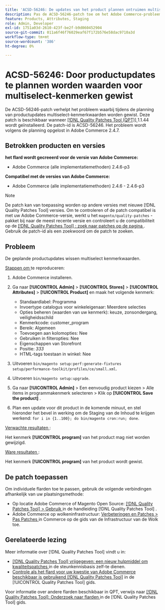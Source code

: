 ```yaml
---
title: 'ACSD-56246: De updates van het product plannen ontruimen multiselect attributenwaarden'
description: Pas de ACSD-56246-patch toe om het Adobe Commerce-probleem op te lossen, waarbij tijdens de planning van productupdates multiselect-kenmerkwaarden worden gewist.
feature: Products, Attributes, Staging
role: Admin, Developer
exl-id: 1751a03d-2610-423f-be2f-b9d060452904
source-git-commit: 011a6f46f76029eaf67f172b576e58dac9710a3d
workflow-type: tm+mt
source-wordcount: '386'
ht-degree: 0%

---
```


# ACSD-56246: Door productupdates te plannen worden waarden voor multiselect-kenmerken gewist

De ACSD-56246-patch verhelpt het probleem waarbij tijdens de planning van productupdates multiselect-kenmerkwaarden worden gewist. Deze patch is beschikbaar wanneer [[!DNL Quality Patches Tool (QPT)] ](https://experienceleague.adobe.com/nl/docs/commerce-operations/tools/quality-patches-tool/quality-patches-tool-to-self-serve-quality-patches) 1.1.44 wordt geïnstalleerd. De patch-id is ACSD-56246. Het probleem wordt volgens de planning opgelost in Adobe Commerce 2.4.7.

## Betrokken producten en versies

**het flard wordt gecreeerd voor de versie van Adobe Commerce:**

* Adobe Commerce (alle implementatiemethoden) 2.4.6-p3

**Compatibel met de versies van Adobe Commerce:**

* Adobe Commerce (alle implementatiemethoden) 2.4.6 - 2.4.6-p3

>[!NOTE]
>
>De patch kan van toepassing worden op andere versies met nieuwe [!DNL Quality Patches Tool] versies. Om te controleren of de patch compatibel is met uw Adobe Commerce-versie, werkt u het `magento/quality-patches` -pakket bij naar de meest recente versie en controleert u de compatibiliteit op de [[!DNL Quality Patches Tool] : zoek naar patches op de pagina ](https://experienceleague.adobe.com/tools/commerce-quality-patches/index.html?lang=nl-NL) . Gebruik de patch-id als een zoekwoord om de patch te zoeken.

## Probleem

De geplande productupdates wissen multiselect kenmerkwaarden.

<u> Stappen om </u> te reproduceren:

1. Adobe Commerce installeren.
1. Ga naar **[!UICONTROL Admin]** > **[!UICONTROL Stores]** > **[!UICONTROL Attributes]** > **[!UICONTROL Product]** en maak het volgende kenmerk:

   * Standaardlabel: Programma
   * Invoertype catalogus voor winkeleigenaar: Meerdere selecties
   * Opties beheren (waarden van uw kenmerk): keuze, zonsondergang, veiligheidsschild
   * Kenmerkcode: customer_program
   * Bereik: Algemeen
   * Toevoegen aan kolomopties: Nee
   * Gebruiken in filteropties: Nee
   * Eigenschappen van Storefront
   * Positie: *333*
   * HTML-tags toestaan in winkel: Nee

1. Uitvoeren
   `bin/magento setup:perf:generate-fixtures setup/performance-toolkit/profiles/ce/small.xml`.
1. Uitvoeren
   `bin/magento setup:upgrade`.
1. Ga naar **[!UICONTROL Admin]** > Een eenvoudig product kiezen > Alle items in programmakenmerk selecteren > Klik op **[!UICONTROL Save the product]** .
1. Plan een update voor dit product in de komende minuut, en stel hieronder het bevel in werking om de Staging van de Inhoud te krijgen werkend:
   `for i in {1..100}; do bin/magento cron:run; done`.

<u> Verwachte resultaten </u>:

Het kenmerk **[!UICONTROL program]** van het product mag niet worden gewijzigd.

<u> Ware resultaten </u>:

Het kenmerk **[!UICONTROL program]** van het product wordt gewist.

## De patch toepassen

Om individuele flarden toe te passen, gebruik de volgende verbindingen afhankelijk van uw plaatsingsmethode:

* Op locatie Adobe Commerce of Magento Open Source: [[!DNL Quality Patches Tool] > Gebruik ](/help/tools/quality-patches-tool/usage.md) in de handleiding [!DNL Quality Patches Tool] .
* Adobe Commerce op wolkeninfrastructuur: [ Verbeteringen en Patches > Pas Patches ](https://experienceleague.adobe.com/docs/commerce-cloud-service/user-guide/develop/upgrade/apply-patches.html?lang=nl-NL) in Commerce op de gids van de Infrastructuur van de Wolk toe.

## Gerelateerde lezing

Meer informatie over [!DNL Quality Patches Tool] vindt u in:

* [[!DNL Quality Patches Tool]  vrijgegeven: een nieuw hulpmiddel om kwaliteitspatches ](https://experienceleague.adobe.com/nl/docs/commerce-operations/tools/quality-patches-tool/quality-patches-tool-to-self-serve-quality-patches) in de steunkennisbasis zelf-te dienen.
* [ Controle als het flard voor uw kwestie van Adobe Commerce beschikbaar is gebruikend  [!DNL Quality Patches Tool]](/help/tools/quality-patches-tool/patches-available-in-qpt/check-patch-for-magento-issue-with-magento-quality-patches.md) in de [!UICONTROL Quality Patches Tool] gids.


Voor informatie over andere flarden beschikbaar in QPT, verwijs naar [[!DNL Quality Patches Tool]: Onderzoek naar flarden ](https://experienceleague.adobe.com/tools/commerce-quality-patches/index.html?lang=nl-NL) in de [!DNL Quality Patches Tool] gids.
